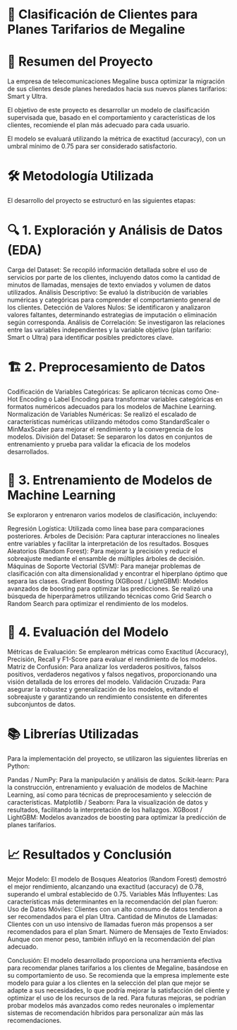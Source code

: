 # 📱 Clasificación de Clientes para Planes Tarifarios de Megaline

# 📖 Resumen del Proyecto
La empresa de telecomunicaciones Megaline busca optimizar la migración de sus clientes desde planes heredados hacia sus nuevos planes tarifarios: Smart y Ultra.

El objetivo de este proyecto es desarrollar un modelo de clasificación supervisada que, basado en el comportamiento y características de los clientes, recomiende el plan más adecuado para cada usuario.

El modelo se evaluará utilizando la métrica de exactitud (accuracy), con un umbral mínimo de 0.75 para ser considerado satisfactorio.

# 🛠 Metodología Utilizada
El desarrollo del proyecto se estructuró en las siguientes etapas:

# 🔍 1. Exploración y Análisis de Datos (EDA)
Carga del Dataset: Se recopiló información detallada sobre el uso de servicios por parte de los clientes, incluyendo datos como la cantidad de minutos de llamadas, mensajes de texto enviados y volumen de datos utilizados.
Análisis Descriptivo: Se evaluó la distribución de variables numéricas y categóricas para comprender el comportamiento general de los clientes.
Detección de Valores Nulos: Se identificaron y analizaron valores faltantes, determinando estrategias de imputación o eliminación según corresponda.
Análisis de Correlación: Se investigaron las relaciones entre las variables independientes y la variable objetivo (plan tarifario: Smart o Ultra) para identificar posibles predictores clave.

# 🏗️ 2. Preprocesamiento de Datos
Codificación de Variables Categóricas: Se aplicaron técnicas como One-Hot Encoding o Label Encoding para transformar variables categóricas en formatos numéricos adecuados para los modelos de Machine Learning.
Normalización de Variables Numéricas: Se realizó el escalado de características numéricas utilizando métodos como StandardScaler o MinMaxScaler para mejorar el rendimiento y la convergencia de los modelos.
División del Dataset: Se separaron los datos en conjuntos de entrenamiento y prueba para validar la eficacia de los modelos desarrollados.

# 🤖 3. Entrenamiento de Modelos de Machine Learning
Se exploraron y entrenaron varios modelos de clasificación, incluyendo:

Regresión Logística: Utilizada como línea base para comparaciones posteriores.
Árboles de Decisión: Para capturar interacciones no lineales entre variables y facilitar la interpretación de los resultados.
Bosques Aleatorios (Random Forest): Para mejorar la precisión y reducir el sobreajuste mediante el ensamble de múltiples árboles de decisión.
Máquinas de Soporte Vectorial (SVM): Para manejar problemas de clasificación con alta dimensionalidad y encontrar el hiperplano óptimo que separa las clases.
Gradient Boosting (XGBoost / LightGBM): Modelos avanzados de boosting para optimizar las predicciones.
Se realizó una búsqueda de hiperparámetros utilizando técnicas como Grid Search o Random Search para optimizar el rendimiento de los modelos.

# 🎯 4. Evaluación del Modelo
Métricas de Evaluación: Se emplearon métricas como Exactitud (Accuracy), Precisión, Recall y F1-Score para evaluar el rendimiento de los modelos.
Matriz de Confusión: Para analizar los verdaderos positivos, falsos positivos, verdaderos negativos y falsos negativos, proporcionando una visión detallada de los errores del modelo.
Validación Cruzada: Para asegurar la robustez y generalización de los modelos, evitando el sobreajuste y garantizando un rendimiento consistente en diferentes subconjuntos de datos.

# 📚 Librerías Utilizadas
Para la implementación del proyecto, se utilizaron las siguientes librerías en Python:

Pandas / NumPy: Para la manipulación y análisis de datos.
Scikit-learn: Para la construcción, entrenamiento y evaluación de modelos de Machine Learning, así como para técnicas de preprocesamiento y selección de características.
Matplotlib / Seaborn: Para la visualización de datos y resultados, facilitando la interpretación de los hallazgos.
XGBoost / LightGBM: Modelos avanzados de boosting para optimizar la predicción de planes tarifarios.

# 📈 Resultados y Conclusión
Mejor Modelo: El modelo de Bosques Aleatorios (Random Forest) demostró el mejor rendimiento, alcanzando una exactitud (accuracy) de 0.78, superando el umbral establecido de 0.75.
Variables Más Influyentes: Las características más determinantes en la recomendación del plan fueron:
Uso de Datos Móviles: Clientes con un alto consumo de datos tendieron a ser recomendados para el plan Ultra.
Cantidad de Minutos de Llamadas: Clientes con un uso intensivo de llamadas fueron más propensos a ser recomendados para el plan Smart.
Número de Mensajes de Texto Enviados: Aunque con menor peso, también influyó en la recomendación del plan adecuado.

Conclusión:
El modelo desarrollado proporciona una herramienta efectiva para recomendar planes tarifarios a los clientes de Megaline, basándose en su comportamiento de uso.
Se recomienda que la empresa implemente este modelo para guiar a los clientes en la selección del plan que mejor se adapte a sus necesidades, lo que podría mejorar la satisfacción del cliente y optimizar el uso de los recursos de la red.
Para futuras mejoras, se podrían probar modelos más avanzados como redes neuronales o implementar sistemas de recomendación híbridos para personalizar aún más las recomendaciones.
